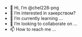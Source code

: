 - 👋 Hi, I’m @chel228-png
- 👀 I’m interested in хакерством? 
- 🌱 I’m currently learning ...
- 💞️ I’m looking to collaborate on ...
- 📫 How to reach me ...

<!---
chel228-png/chel228-png is a ✨ special ✨ repository because its `README.md` (this file) appears on your GitHub profile.
You can click the Preview link to take a look at your changes.
--->
